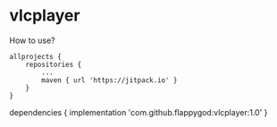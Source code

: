 # vlcplayer

How to use?

	allprojects {
		repositories {
			...
			maven { url 'https://jitpack.io' }
		}
	}
  
  
  dependencies {
	        implementation 'com.github.flappygod:vlcplayer:1.0'
	}

